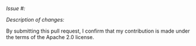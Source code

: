 *Issue #:* <!-- Please open an issue prior to creating a PR. -->

*Description of changes:*

<!-- Insert your descriptions here -->


By submitting this pull request, I confirm that my contribution is made under the terms of the Apache 2.0 license.
